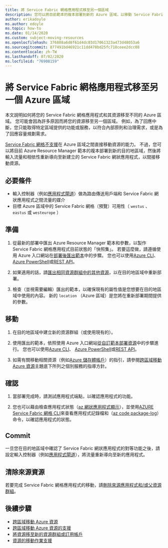 ```yaml
---
title: 將 Service Fabric 網格應用程式移至另一個區域
description: 您可以將目前範本的複本部署到新的 Azure 區域，以移動 Service Fabric 的網格資源。
author: erikadoyle
ms.author: edoyle
ms.topic: how-to
ms.date: 01/14/2020
ms.custom: subject-moving-resources
ms.openlocfilehash: 376808a6d8f61d4dc03d17061323a473d48053a6
ms.sourcegitcommit: 877491bd46921c11dd478bd25fc718ceee2dcc08
ms.contentlocale: zh-TW
ms.lasthandoff: 07/02/2020
ms.locfileid: "76908159"
---
```

# <a name="move-a-service-fabric-mesh-application-to-another-azure-region"></a>將 Service Fabric 網格應用程式移至另一個 Azure 區域

本文說明如何將您的 Service Fabric 網格應用程式和其資源移至不同的 Azure 區域。 您可能會因為許多原因而將您的資源移至另一個區域。 例如，為了回應中斷，您只能取得特定區域提供的功能或服務，以符合內部原則和治理需求，或是為了回應容量規劃需求。

 [Service Fabric 網格不支援](../azure-resource-manager/management/region-move-support.md#microsoftservicefabricmesh)在 Azure 區域之間直接移動資源的能力。 不過，您可以將目前 Azure Resource Manager 範本的複本部署到新的目的地區域，然後將輸入流量和相依性重新導向至新建立的 Service Fabric 網狀應用程式，以間接移動資源。

## <a name="prerequisites"></a>必要條件

* 輸入控制器（例如[應用程式閘道](https://docs.microsoft.com/azure/application-gateway/)）做為路由傳送用戶端和 Service Fabric 網狀應用程式之間流量的媒介
* 目標 Azure 區域中的 Service Fabric 網格（預覽）可用性（ `westus` 、 `eastus` 或 `westeurope` ）

## <a name="prepare"></a>準備

1. 從最新的部署中匯出 Azure Resource Manager 範本和參數，以製作 Service Fabric 網格應用程式目前狀態的「快照集」。 若要這麼做，請遵循使用 Azure 入口網站在[部署後匯出範本](../azure-resource-manager/templates/export-template-portal.md#export-template-after-deployment)中的步驟。 您也可以使用[Azure CLI](../azure-resource-manager/management/manage-resource-groups-cli.md#export-resource-groups-to-templates)、 [Azure PowerShell](../azure-resource-manager/management/manage-resource-groups-powershell.md#export-resource-groups-to-templates)或[REST API](https://docs.microsoft.com/rest/api/resources/resourcegroups/exporttemplate)。

2. 如果適用的話，請[匯出相同資源群組中的其他資源](https://docs.microsoft.com/azure/azure-resource-manager/templates/export-template-portal#export-template-from-a-resource-group)，以在目的地區域中重新部署。

3. 檢查（並視需要編輯）匯出的範本，以確保現有的屬性值是您想要在目的地區域中使用的內容。 新的 `location` （Azure 區域）是您將在重新部署期間提供的參數。

## <a name="move"></a>移動

1. 在目的地區域中建立新的資源群組（或使用現有的）。

2. 使用匯出的範本，依照使用 Azure 入口網站[從自訂範本部署資源](https://docs.microsoft.com/azure/azure-resource-manager/templates/deploy-portal#deploy-resources-from-custom-template)中的步驟進行。 您也可以使用[Azure CLI](https://docs.microsoft.com/azure/azure-resource-manager/templates/deploy-cli)、 [Azure PowerShell](https://docs.microsoft.com/azure/azure-resource-manager/templates/deploy-powershell)或[REST API](https://docs.microsoft.com/azure/azure-resource-manager/templates/deploy-rest)。

3. 如需有關移動相關資源（例如[Azure 儲存體帳戶](../storage/common/storage-account-move.md)）的指引，請參閱[跨區域移動 Azure 資源](../azure-resource-manager/management/move-region.md)主題底下所列之個別服務的指導方針。

## <a name="verify"></a>確認

1. 當部署完成時，請測試應用程式端點，以確認應用程式的功能。

2. 您也可以藉由檢查應用程式狀態（[az 網狀應用程式顯示](https://docs.microsoft.com/cli/azure/ext/mesh/mesh/app?view=azure-cli-latest#ext-mesh-az-mesh-app-show)），並使用[AZURE Service Fabric 網格 CLI](https://docs.microsoft.com/azure/service-fabric-mesh/service-fabric-mesh-quickstart-deploy-container#set-up-service-fabric-mesh-cli)來查看應用程式記錄檔和（[az code package-log](https://docs.microsoft.com/cli/azure/ext/mesh/mesh/code-package-log?view=azure-cli-latest)）命令，以確認應用程式的狀態。

## <a name="commit"></a>Commit

一旦您在目的地區域中確認了 Service Fabric 網狀應用程式的對等功能之後，請設定輸入控制器（例如[應用程式閘道](../application-gateway/redirect-overview.md)），將流量重新導向至新的應用程式。

## <a name="clean-up-source-resources"></a>清除來源資源

若要完成 Service Fabric 網格應用程式的移動，請[刪除來源應用程式和/或父資源群組](../azure-resource-manager/management/delete-resource-group.md)。

## <a name="next-steps"></a>後續步驟

* [跨區域移動 Azure 資源](../azure-resource-manager/management/move-region.md)
* [跨區域移動 Azure 資源的支援](../azure-resource-manager/management/region-move-support.md)
* [將資源移至新的資源群組或訂用帳戶](../azure-resource-manager/management/move-resource-group-and-subscription.md)
* [資源的移動作業支援](../azure-resource-manager/management/move-support-resources.md
)
